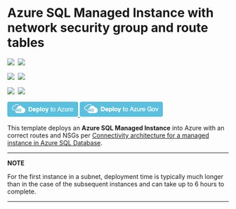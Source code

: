 # Azure SQL Managed Instance with network security group and route tables

<IMG SRC="https://azbotstorage.blob.core.windows.net/badges/azure-sql-managed-instance/PublicLastTestDate.svg" />&nbsp;
<IMG SRC="https://azbotstorage.blob.core.windows.net/badges/azure-sql-managed-instance/PublicDeployment.svg" />&nbsp;

<IMG SRC="https://azbotstorage.blob.core.windows.net/badges/azure-sql-managed-instance/FairfaxLastTestDate.svg" />&nbsp;
<IMG SRC="https://azbotstorage.blob.core.windows.net/badges/azure-sql-managed-instance/FairfaxDeployment.svg" />&nbsp;

<IMG SRC="https://azbotstorage.blob.core.windows.net/badges/azure-sql-managed-instance/BestPracticeResult.svg" />&nbsp;
<IMG SRC="https://azbotstorage.blob.core.windows.net/badges/azure-sql-managed-instance/CredScanResult.svg" />&nbsp;

<a href="https://portal.azure.com/#create/Microsoft.Template/uri/https%3A%2F%2Fraw.githubusercontent.com%2Fazure%2Fazure-quickstart-templates%2Fazure-sql-managed-instance%2Fmaster%2Fazuredeploy.json" target="_blank">
<img src="https://raw.githubusercontent.com/Azure/azure-quickstart-templates/master/1-CONTRIBUTION-GUIDE/images/deploytoazure.png"/>
</a>

<a href="https://portal.azure.us/#create/Microsoft.Template/uri/https%3A%2F%2Fraw.githubusercontent.com%2Fjftl6y%2Fazure-quickstart-templates%2Fazure-sql-managed-instance%2Fmaster%2Fazuredeploy.json" target="_blank">
<img src="https://raw.githubusercontent.com/Azure/azure-quickstart-templates/master/1-CONTRIBUTION-GUIDE/images/deploytoazuregov.png"/>
</a>

This template deploys an **Azure SQL Managed Instance** into Azure with an correct routes and NSGs per [Connectivity architecture for a managed instance in Azure SQL Database](https://docs.microsoft.com/en-us/azure/sql-database/sql-database-managed-instance-connectivity-architecture).

---
**NOTE**

For the first instance in a subnet, deployment time is typically much longer than in the case of the subsequent instances and can take up to 6 hours to complete.

---
